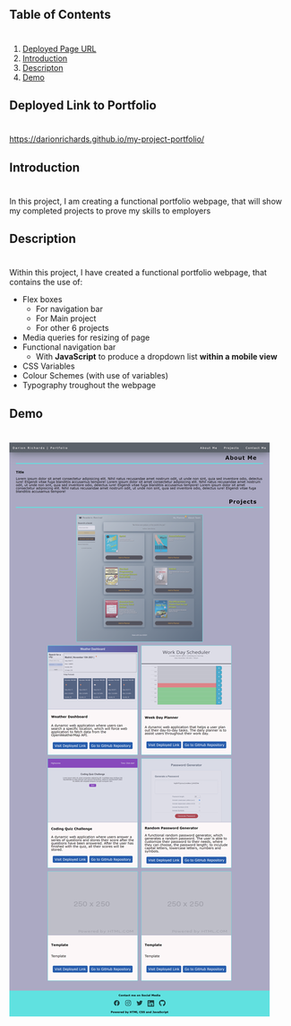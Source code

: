## **Table of Contents**

#

1.  [Deployed Page URL](#deployed-page-url)
2.  [Introduction](#introduction)
3.  [Descripton](#description)
4.  [Demo](#demo)

## **Deployed Link to Portfolio**

#

https://darionrichards.github.io/my-project-portfolio/

## **Introduction**

#

In this project, I am creating a functional portfolio webpage, that will show my completed projects to prove my skills to employers

## **Description**

#

Within this project, I have created a functional portfolio webpage, that contains the use of:

- Flex boxes
  - For navigation bar
  - For Main project
  - For other 6 projects
- Media queries for resizing of page
- Functional navigation bar
  - With **JavaScript** to produce a dropdown list **within a mobile view**
- CSS Variables
- Colour Schemes (with use of variables)
- Typography troughout the webpage

## **Demo**

#

<img src="./assets/demo/demo.png">
